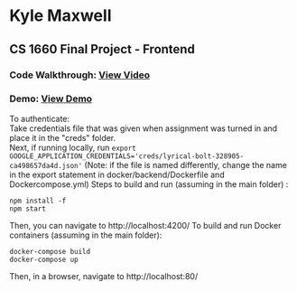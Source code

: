 #  Kyle Maxwell
## CS 1660 Final Project - Frontend

### Code Walkthrough: [View Video](https://youtu.be/2WbvXQOz7XE)
### Demo: [View Demo](https://youtu.be/nXn5yQK6wnY)

To authenticate: <br />
	Take credentials file that was given when assignment was turned in and place it in the "creds" folder.  
	Next, if running locally, run ``` export GOOGLE_APPLICATION_CREDENTIALS='creds/lyrical-bolt-328905-ca498657da4d.json' ```  (Note: if the file is named differently, change the name in the export statement in docker/backend/Dockerfile and Dockercompose.yml)
Steps to build and run (assuming in the main folder)	:
```
npm install -f
npm start
```
Then, you can navigate to http://localhost:4200/
To build and run Docker containers (assuming in the main folder):
```
docker-compose build
docker-compose up
```
Then, in a browser, navigate to http://localhost:80/